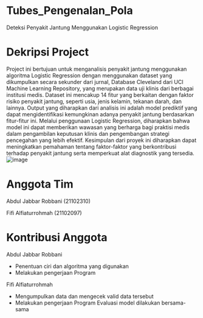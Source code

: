 # Tubes_Pengenalan_Pola
Deteksi Penyakit Jantung Menggunakan Logistic Regression

# Dekripsi Project
Project ini bertujuan untuk menganalisis penyakit jantung menggunakan algoritma Logistic Regression dengan menggunakan dataset yang dikumpulkan secara sekunder dari jurnal, Database Cleveland dari UCI Machine Learning Repository, yang merupakan data uji klinis dari berbagai institusi medis. Dataset ini mencakup 14 fitur yang berkaitan dengan faktor risiko penyakit jantung, seperti usia, jenis kelamin, tekanan darah, dan lainnya. Output yang diharapkan dari analisis ini adalah model prediktif yang dapat mengidentifikasi kemungkinan adanya penyakit jantung berdasarkan fitur-fitur ini. Melalui penggunaan Logistic Regression, diharapkan bahwa model ini dapat memberikan wawasan yang berharga bagi praktisi medis dalam pengambilan keputusan klinis dan pengembangan strategi pencegahan yang lebih efektif. Kesimpulan dari proyek ini diharapkan dapat meningkatkan pemahaman tentang faktor-faktor yang berkontribusi terhadap penyakit jantung serta memperkuat alat diagnostik yang tersedia.
![image](https://github.com/bluevita/Tubes_Pengenalan_Pola/assets/99781596/200d29a8-5488-481e-a154-2698db4e7743)

# Anggota Tim
Abdul Jabbar Robbani (21102310)

Fifi Alfiaturrohmah (21102097)

# Kontribusi Anggota
Abdul Jabbar Robbani
- Penentuan ciri dan algoritma yang digunakan
- Melakukan pengerjaan Program

Fifi Alfiaturrohmah
- Mengumpulkan data dan mengecek valid data tersebut
- Melakukan pengerjaan Program
Evaluasi model dilakukan bersama-sama
